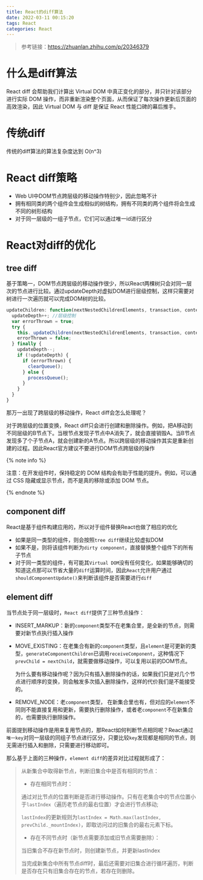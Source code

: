 ```yaml
---
title: React的diff算法
date: 2022-03-11 00:15:20
tags: React
categories: React
---
```


> 参考链接：https://zhuanlan.zhihu.com/p/20346379

# 什么是diff算法

React diff 会帮助我们计算出 Virtual DOM 中真正变化的部分，并只针对该部分进行实际 DOM  操作，而非重新渲染整个页面，从而保证了每次操作更新后页面的高效渲染，因此 Virtual DOM 与 diff 是保证 React  性能口碑的幕后推手。

# 传统diff

传统的diff算法的算法复杂度达到 O(n^3)

# React diff策略

- Web UI中DOM节点跨层级的移动操作特别少，因此忽略不计
- 拥有相同类的两个组件会生成相似的树结构，拥有不同类的两个组件将会生成不同的树形结构
- 对于同一层级的一组子节点，它们可以通过唯一id进行区分

# React对diff的优化

## tree diff

基于策略一，DOM节点跨层级的移动操作很少，所以React两棵树只会对同一层次的节点进行比较。通过updateDepth对虚拟DOM进行层级控制，这样只需要对树进行一次遍历就可以完成DOM树的比较。

```js
updateChildren: function(nextNestedChildrenElements, transaction, context) {
  updateDepth++; //层级控制
  var errorThrown = true;
  try {
    this._updateChildren(nextNestedChildrenElements, transaction, context);
    errorThrown = false;
  } finally {
    updateDepth--;
    if (!updateDepth) {
      if (errorThrown) {
        clearQueue();
      } else {
        processQueue();
      }
    }
  }
}
```

那万一出现了跨层级的移动操作，React diff会怎么处理呢？

对于跨层级的位置变换，React diff只会进行创建和删除操作。例如，把A移动到不同层级的B节点下。当根节点发现子节点中A消失了，就会直接销毁A。当B节点发现多了个子节点A，就会创建新的A节点。所以跨层级的移动操作其实是重新创建的过程。因此React官方建议不要进行DOM节点跨层级的操作

{% note info %}

注意：在开发组件时，保持稳定的 DOM 结构会有助于性能的提升。例如，可以通过 CSS 隐藏或显示节点，而不是真的移除或添加 DOM 节点。

{% endnote %}

## component diff

React是基于组件构建应用的，所以对于组件替换React也做了相应的优化

- 如果是同一类型的组件，则会按照`tree diff`继续比较虚拟DOM
- 如果不是，则将该组件判断为`dirty component`，直接替换整个组件下的所有子节点
- 对于同一类型的组件，有可能其`Virtual DOM`没有任何变化，如果能够确切的知道这点那可以节省大量的`diff`运算时间，因此`React`允许用户通过`shouldComponentUpdate()`来判断该组件是否需要进行`diff`

## element diff

当节点处于同一层级时，`React diff`提供了三种节点操作：

- INSERT_MARKUP：新的`component`类型不在老集合里，是全新的节点，则需要对新节点执行插入操作

- MOVE_EXISTING：在老集合有新的`component`类型，且`element`是可更新的类型，`generateComponentChildren`已调用`receiveComponent`，这种情况下`prevChild = nextChild`，就需要做移动操作，可以复用以前的DOM节点。

  为什么要有移动操作呢？因为只有插入删除操作的话，如果我们只是对几个节点进行顺序的变换，则会触发多次插入删除操作，这样的代价我们是不能接受的。

- REMOVE_NODE：老`component`类型， 在新集合里也有，但对应的`element`不同则不能直接复用和更新，需要执行删除操作，或者老`component`不在新集合的，也需要执行删除操作。

前面提到移动操作是用来复用节点的，那React如何判断节点相同呢？React通过`唯一key`对同一层级的同组子节点进行区分，只要比较`key`发现都是相同的节点，则无需进行插入和删除，只需要进行移动即可。

那么基于上面的三种操作，`element diff`的差异对比过程就形成了：

>从新集合中取得新节点，判断旧集合中是否有相同的节点：
>
>- 存在相同节点时：
>
>  通过对比节点的位置判断是否进行移动操作。只有在老集合中的节点位置小于`lastIndex`（遍历老节点的最右位置）才会进行节点移动;
>
>  `lastIndex`的更新规则为`lastIndex = Math.max(lastIndex, prevChild._mountIndex)`，即取访问过的旧集合的最右元素下标。
>
>- 存在不同节点时（新节点需要添加或旧节点需要删除）：
>
>  当旧集合不存在新节点时，则创建新节点，并更新lastIndex
>
>  当完成新集合中所有节点diff时，最后还需要对旧集合进行循环遍历，判断是否存在只有旧集合存在的节点，若存在则删除。

